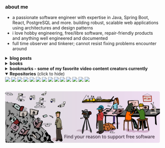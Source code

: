 ### about me
- a passionate software engineer with expertise in Java, Spring Boot, React, PostgreSQL and more. 
building robust, scalable web applications using architectures and design patterns
- i love hobby engineering, free/libre software, repair-friendly products and anything well engineered and documented
- full time observer and tinkerer; cannot resist fixing problems encounter around

<details>
<summary><strong>blog posts</strong></summary>

- [Domain Models](https://blog.kurttekin.com/2024/11/domain-models.html)
- [Dependency Injection](https://blog.kurttekin.com/2024/09/dependency-injection.html)
- [How To Secure Your Spring Application](http://blog.kurttekin.com/2024/08/how-to-secure-your-spring-application.html)
- [Event Sourcing Pattern](http://blog.kurttekin.com/2024/08/event-sourcing-pattern.html)
- [Immutability](http://blog.kurttekin.com/2024/08/immutability-in-software-design.html)
- [Onion Architecture](http://blog.kurttekin.com/2024/07/onion-architecture.html)
- [Design Patterns](http://blog.kurttekin.com/2024/06/design-patterns.html)

</details>

<details>
  <summary><strong>books</strong></summary>
  
|  | Books |
| --- | --- |
| `X` | 📖 [Free Software, Free Society: Selected Essays of Richard M. Stallman]() |
| `X` | 📖 [Software Engineering - Ian Sommerville]() |
| `X` | 📖 [Design Patterns - Gang Of Four]() |
| `X` | 📖 [Clean Code: A Handbook of Agile Software Craftsmanship - Robert C. Martin]() |
| `X` | 📖 [Dive Into Design Patterns - Alexander Shvets]() |
| `X` | 📖 [Spring Microservices in Action - John Carnell, Illary Huaylupo Sánchez]() |
| `X` | 📖 [Spring Start Here Learn what you need and learn it well - Laurentiu Spilca]() | 
|     | 📖 [Patterns of Enterprise Application Architecture - Martin Fowler]() |
| `X` | 📖 [Domain-Driven Design - Eric Evans]() |
|     | 📖 [Test Driven Development - Kent Beck]() |
|     | 📖 [Algorithms - Robert Sedgewick]() |
| `X` | 📖 [A Common-Sense Guide to Data Structures and Algorithms - Jay Wengrow]() |
|     | 📖 [Grokking Algorithms - Aditya Bhargava]() |
|     | 📖 [The Pragmatic Programmer - David Thomas, Andrew Hunt]() |

</details>

<details>
<summary><strong>bookmarks - some of my favorite video content creators currently</strong></summary>
  
- [bigclivedotcom](https://www.youtube.com/@bigclivedotcom)
- [Technology Connections](https://www.youtube.com/@TechnologyConnections)
- [Computerphile](https://www.youtube.com/@Computerphile)
- [Low Level Learning](https://www.youtube.com/@LowLevelLearning)
- [David Bombal](https://www.youtube.com/@davidbombal)
- [fern](https://www.youtube.com/@fern-tv)

</details>

<details open>
  <summary><strong>Repositories</strong> (click to hide)</summary>

<a href="https://github.com/cankurttekin/job-application-tracker">
  <img align="center" src="https://github-readme-stats.vercel.app/api/pin/?username=cankurttekin&repo=job-application-tracker" /></a>
<a href="https://github.com/cankurttekin/design-patterns-in-java">
  <img align="center" src="https://github-readme-stats.vercel.app/api/pin/?username=cankurttekin&repo=design-patterns-in-java" /></a>
<a href="https://github.com/cankurttekin/mooc-fi-java-programming">
  <img align="center" src="https://github-readme-stats.vercel.app/api/pin/?username=cankurttekin&repo=mooc-fi-java-programming" /></a>
<a href="https://github.com/cankurttekin/tcdd-cli">
  <img align="center" src="https://github-readme-stats.vercel.app/api/pin/?username=cankurttekin&repo=tcdd-cli" /></a>
<a href="https://github.com/cankurttekin/PinIt-gnome-shell-extension">
  <img align="center" src="https://github-readme-stats.vercel.app/api/pin/?username=cankurttekin&repo=PinIt-gnome-shell-extension" /></a>
<a href="https://github.com/cankurttekin/WikiArt-Wallpaper-Gnome">
  <img align="center" src="https://github-readme-stats.vercel.app/api/pin/?username=cankurttekin&repo=WikiArt-Wallpaper-Gnome" /></a>
<a href="https://github.com/cankurttekin/Android-Debloat-Helper-GUI">
  <img align="center" src="https://github-readme-stats.vercel.app/api/pin/?username=cankurttekin&repo=Android-Debloat-Helper-GUI" /></a>
<a href="https://github.com/cankurttekin/ProductInventory">
  <img align="center" src="https://github-readme-stats.vercel.app/api/pin/?username=cankurttekin&repo=ProductInventory" /></a>
<a href="https://github.com/cankurttekin/ShoppingCart">
  <img align="center" src="https://github-readme-stats.vercel.app/api/pin/?username=cankurttekin&repo=ShoppingCart" /></a>
<a href="https://github.com/cankurttekin/onion-architecture">
  <img align="center" src="https://github-readme-stats.vercel.app/api/pin/?username=cankurttekin&repo=onion-architecture" /></a>
<a href="https://github.com/cankurttekin/bus-api-lcd-i2c">
  <img align="center" src="https://github-readme-stats.vercel.app/api/pin/?username=cankurttekin&repo=bus-api-lcd-i2c" /></a>
<a href="https://github.com/cankurttekin/spotify-song-recommender">
  <img align="center" src="https://github-readme-stats.vercel.app/api/pin/?username=cankurttekin&repo=spotify-song-recommender" /></a>
<a href="https://github.com/cankurttekin/snake-game-opengl-freeglut">
  <img align="center" src="https://github-readme-stats.vercel.app/api/pin/?username=cankurttekin&repo=snake-game-opengl-freeglut" /></a>
<a href="https://github.com/cankurttekin/greatest-common-divisor">
  <img align="center" src="https://github-readme-stats.vercel.app/api/pin/?username=cankurttekin&repo=greatest-common-divisor" /></a>

</details>
<br>

[![free software](banner.png)](http://u.fsf.org/16e)
